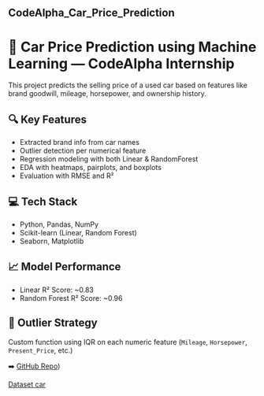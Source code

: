 

## CodeAlpha_Car_Price_Prediction

# 🚗 Car Price Prediction using Machine Learning — CodeAlpha Internship

This project predicts the selling price of a used car based on features like brand goodwill, mileage, horsepower, and ownership history.

## 🔍 Key Features
- Extracted brand info from car names
- Outlier detection per numerical feature
- Regression modeling with both Linear & RandomForest
- EDA with heatmaps, pairplots, and boxplots
- Evaluation with RMSE and R²

## 💻 Tech Stack
- Python, Pandas, NumPy
- Scikit-learn (Linear, Random Forest)
- Seaborn, Matplotlib

## 📈 Model Performance
- Linear R² Score: ~0.83
- Random Forest R² Score: ~0.96

## 🚫 Outlier Strategy
Custom function using IQR on each numeric feature (`Mileage`, `Horsepower`, `Present_Price`, etc.)

➡️ [GitHub Repo](https://github.com/Abre1234/CodeAlpha_Car_Price_Prediction/blob/main/Car_Price_Prediction.ipynb))



[Dataset car](https://github.com/Abre1234/CodeAlpha_Sales_Prediction/blob/main/Advertising.csv)
